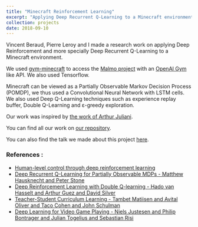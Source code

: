 ```yaml
---
title: "Minecraft Reinforcement Learning"
excerpt: "Applying Deep Recurrent Q-Learning to a Minecraft environment."
collection: projects
date: 2018-09-10
---
```


Vincent Beraud, Pierre Leroy and I made a research work on applying Deep Reinforcement and more specially Deep Recurrent Q-Learning to a Minecraft environment.

We used [gym-minecraft](https://github.com/tambetm/gym-minecraft) to access the [Malmo project](https://github.com/Microsoft/malmo) with an [OpenAI Gym](https://gym.openai.com/) like API. We also used Tensorflow.

Minecraft can be viewed as a Partially Observable Markov Decision Process (POMDP), we thus used a Convolutional Neural Network with LSTM cells. We also used Deep Q-Learning techniques such as experience replay buffer, Double Q-Learning and ε-greedy exploration.

Our work was inspired by [the work of Arthur Juliani](https://github.com/awjuliani/DeepRL-Agents).

You can find all our work on [our repository](https://github.com/vincentberaud/Minecraft-Reinforcement-Learning).

You can also find the talk we made about this project [here](http://localhost:4000/talks/2018-06-08-minecraft-drqn).


### References :
- [Human-level control through deep reinforcement learning](https://storage.googleapis.com/deepmind-media/dqn/DQNNaturePaper.pdf)
- [Deep Recurrent Q-Learning for Partially Observable MDPs - Matthew Hausknecht and Peter Stone](https://arxiv.org/pdf/1507.06527.pdf)
- [Deep Reinforcement Learning with Double Q-learning - Hado van Hasselt and Arthur Guez and David Silver](https://arxiv.org/pdf/1509.06461.pdf)
- [Teacher-Student Curriculum Learning - Tambet Matiisen and Avital Oliver and Taco Cohen and John Schulman](https://arxiv.org/pdf/1707.00183.pdf)
- [Deep Learning for Video Game Playing - Niels Justesen and Philip Bontrager and Julian Togelius and Sebastian Risi](https://arxiv.org/pdf/1708.07902.pdf)